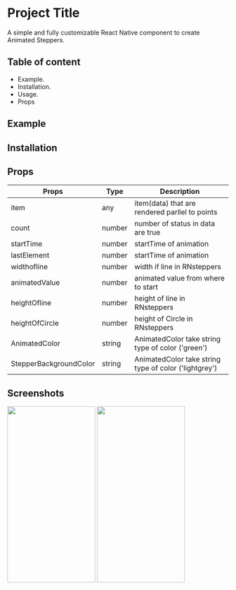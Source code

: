 
# Project Title

A simple and fully customizable React Native component to create Animated Steppers.


## Table of content
* Example.  
* Installation.  
* Usage.  
* Props
## Example

## Installation
## Props
| Props | Type | Description |  
| --------- | ------- | ------ |
| item | any | item(data) that are rendered parllel to points|
| count | number | number of status in data are true|
| startTime | number| startTime of animation|
| lastElement | number| startTime of animation|
| widthofline | number| width if line in RNsteppers|
| animatedValue | number| animated value from where to start |
| heightOfline | number| height of line in RNsteppers|
| heightOfCircle | number| height of Circle in RNsteppers|
| AnimatedColor | string| AnimatedColor take string type of color ('green')|
| StepperBackgroundColor | string| AnimatedColor take string type of color ('lightgrey') |

## Screenshots
<img src ="https://user-images.githubusercontent.com/103027059/193240401-51028cc0-ee9d-4145-9c5d-7617dfb45abe.png" width="200" height ="400"/>
<img src ="https://user-images.githubusercontent.com/103027059/193245944-539c4aa0-6655-4853-b4bb-63c8c86dfa4e.png" width="200" height ="400"/>
<!-- ![Simulator Screen Shot - iPhone 13 - 2022-09-30 at 15 21 13]() -->

